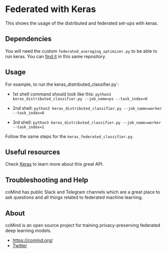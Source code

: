 # Federated with Keras

This shows the usage of the distributed and federated set-ups with keras.

## Dependencies

You will need the custom `federated_averaging_optimizer.py` to be able to run keras. You can [find it](https://github.com/coMindOrg/federated-averaging-tutorials/blob/master/federated_averaging_optimizer.py) in this same repository.

## Usage

For example, to run the keras_distributed_classifier.py`:

* 1st shell command should look like this: `python3 keras_distributed_classifier.py --job_name=ps --task_index=0`

* 2nd shell: `python3 keras_distributed_classifier.py --job_name=worker --task_index=0`

* 3rd shell: `python3 keras_distributed_classifier.py --job_name=worker --task_index=1`

Follow the same steps for the `keras_federated_classifier.py`.

## Useful resources

Check [Keras](https://keras.io/) to learn more about this great API.

## Troubleshooting and Help

coMind has public Slack and Telegram channels which are a great place to ask questions and all things related to federated machine learning.

## About

coMind is an open source project for training privacy-preserving federated deep learning models. 

* https://comind.org/
* [Twitter](https://twitter.com/coMindOrg)
